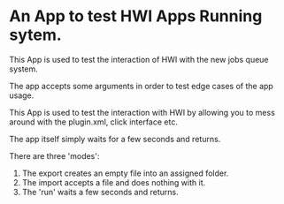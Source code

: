 # An App to test HWI Apps Running sytem.

This App is used to test the interaction of HWI with the new jobs queue system.

The app accepts some arguments in order to test edge cases of the app usage.



This App is used to test the interaction with HWI by allowing you to mess around with the plugin.xml, click interface etc.

The app itself simply waits for a few seconds and returns.

There are three 'modes':

1. The export creates an empty file into an assigned folder.
2. The import accepts a file and does nothing with it.
3. The 'run' waits a few seconds and returns.
